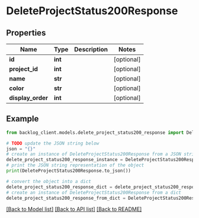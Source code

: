 # DeleteProjectStatus200Response


## Properties

Name | Type | Description | Notes
------------ | ------------- | ------------- | -------------
**id** | **int** |  | [optional] 
**project_id** | **int** |  | [optional] 
**name** | **str** |  | [optional] 
**color** | **str** |  | [optional] 
**display_order** | **int** |  | [optional] 

## Example

```python
from backlog_client.models.delete_project_status200_response import DeleteProjectStatus200Response

# TODO update the JSON string below
json = "{}"
# create an instance of DeleteProjectStatus200Response from a JSON string
delete_project_status200_response_instance = DeleteProjectStatus200Response.from_json(json)
# print the JSON string representation of the object
print(DeleteProjectStatus200Response.to_json())

# convert the object into a dict
delete_project_status200_response_dict = delete_project_status200_response_instance.to_dict()
# create an instance of DeleteProjectStatus200Response from a dict
delete_project_status200_response_from_dict = DeleteProjectStatus200Response.from_dict(delete_project_status200_response_dict)
```
[[Back to Model list]](../README.md#documentation-for-models) [[Back to API list]](../README.md#documentation-for-api-endpoints) [[Back to README]](../README.md)


